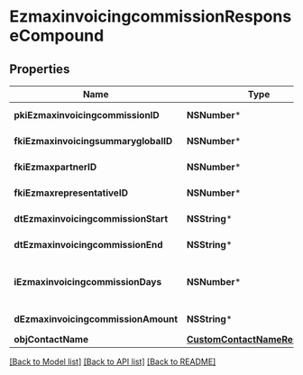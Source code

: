 # EzmaxinvoicingcommissionResponseCompound

## Properties
Name | Type | Description | Notes
------------ | ------------- | ------------- | -------------
**pkiEzmaxinvoicingcommissionID** | **NSNumber*** | The unique ID of the Ezmaxinvoicingcommission | [optional] 
**fkiEzmaxinvoicingsummaryglobalID** | **NSNumber*** | The unique ID of the Ezmaxinvoicingsummaryglobal | [optional] 
**fkiEzmaxpartnerID** | **NSNumber*** | The unique ID of the Ezmaxpartner | [optional] 
**fkiEzmaxrepresentativeID** | **NSNumber*** | The unique ID of the Ezmaxrepresentative | [optional] 
**dtEzmaxinvoicingcommissionStart** | **NSString*** | The start date for the Ezmaxinvoicingcommission | 
**dtEzmaxinvoicingcommissionEnd** | **NSString*** | The end date for the Ezmaxinvoicingcommission | 
**iEzmaxinvoicingcommissionDays** | **NSNumber*** | This is the number of days during the month on which the Ezmaxinvoigcommission applies | 
**dEzmaxinvoicingcommissionAmount** | **NSString*** | The amount of Ezmaxinvoicingcommission | 
**objContactName** | [**CustomContactNameResponse***](CustomContactNameResponse.md) |  | [optional] 

[[Back to Model list]](../README.md#documentation-for-models) [[Back to API list]](../README.md#documentation-for-api-endpoints) [[Back to README]](../README.md)


